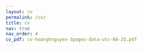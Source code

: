 ```yaml
---
layout: cv
permalink: /cv/
title: cv
nav: true
nav_order: 4
cv_pdf: cv-hoanghnguyen-3pages-data-utc-08-25.pdf
---
```

